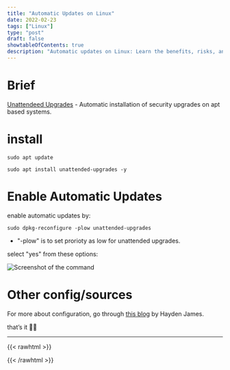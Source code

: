 ```yaml
---
title: "Automatic Updates on Linux"
date: 2022-02-23
tags: ["Linux"]
type: "post"
draft: false
showtableOfContents: true
description: "Automatic updates on Linux: Learn the benefits, risks, and how to configure your system. Keep your Linux up-to-date and secure. Read our article."
---
```


# Brief

[Unattendeed Upgrades](https://github.com/mvo5/unattended-upgrades) - Automatic installation of security upgrades on apt based systems.

# install

```
sudo apt update

sudo apt install unattended-upgrades -y
```

# Enable Automatic Updates

enable automatic updates by: 
```
sudo dpkg-reconfigure -plow unattended-upgrades 
```
- "-plow" is to set prorioty as low for unattended upgrades.

select "yes" from these options: 

![Screenshot of the command](/images/guides/auto-updates/2022.png)

# Other config/sources

For more about configuration, go through [this blog](https://haydenjames.io/how-to-enable-unattended-upgrades-on-ubuntu-debian/) by Hayden James.

that’s it ✌🏽

-------------------------------------------------------------
{{< rawhtml >}} 
 
{{< /rawhtml >}}